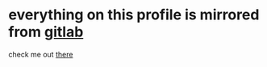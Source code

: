 # everything on this profile is mirrored from [gitlab]((https://gitlab.com/Realmy))
check me out [there](https://gitlab.com/Realmy)
